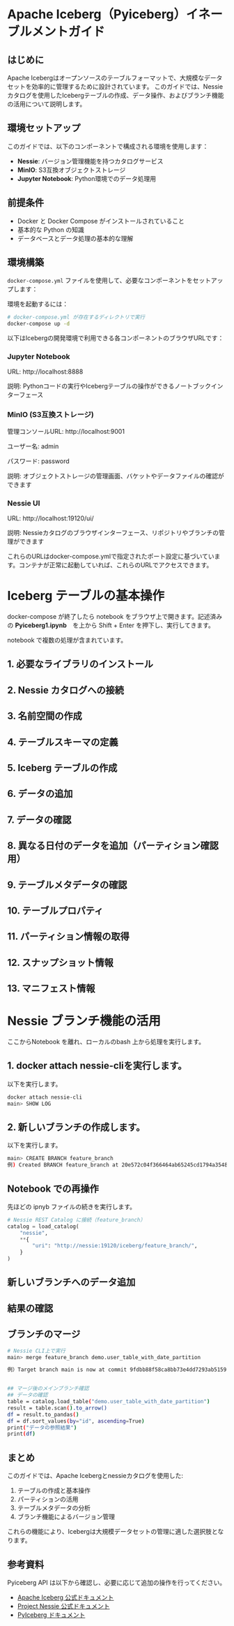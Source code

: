 # Apache Iceberg（Pyiceberg）イネーブルメントガイド

## はじめに

Apache Icebergはオープンソースのテーブルフォーマットで、大規模なデータセットを効率的に管理するために設計されています。
このガイドでは、Nessieカタログを使用したIcebergテーブルの作成、データ操作、およびブランチ機能の活用について説明します。

## 環境セットアップ

このガイドでは、以下のコンポーネントで構成される環境を使用します：

- **Nessie**: バージョン管理機能を持つカタログサービス
- **MinIO**: S3互換オブジェクトストレージ
- **Jupyter Notebook**: Python環境でのデータ処理用

## 前提条件

- Docker と Docker Compose がインストールされていること
- 基本的な Python の知識
- データベースとデータ処理の基本的な理解

## 環境構築

`docker-compose.yml` ファイルを使用して、必要なコンポーネントをセットアップします：

環境を起動するには：

```bash
# docker-compose.yml が存在するディレクトリで実行
docker-compose up -d
```

以下はIcebergの開発環境で利用できる各コンポーネントのブラウザURLです：

### Jupyter Notebook

URL: http://localhost:8888

説明: Pythonコードの実行やIcebergテーブルの操作ができるノートブックインターフェース

### MinIO (S3互換ストレージ)

管理コンソールURL: http://localhost:9001

ユーザー名: admin

パスワード: password

説明: オブジェクトストレージの管理画面、バケットやデータファイルの確認ができます

### Nessie UI

URL: http://localhost:19120/ui/

説明: Nessieカタログのブラウザインターフェース、リポジトリやブランチの管理ができます

これらのURLはdocker-compose.ymlで指定されたポート設定に基づいています。コンテナが正常に起動していれば、これらのURLでアクセスできます。

# Iceberg テーブルの基本操作

docker-compose が終了したら notebook をブラウザ上で開きます。記述済みの **Pyiceberg1.ipynb**　を上から Shift + Enter を押下し、実行してきます。 

notebook で複数の処理が含まれています。

## 1. 必要なライブラリのインストール
## 2. Nessie カタログへの接続
## 3. 名前空間の作成
## 4. テーブルスキーマの定義
## 5. Iceberg テーブルの作成
## 6. データの追加
## 7. データの確認
## 8. 異なる日付のデータを追加（パーティション確認用）
## 9. テーブルメタデータの確認
## 10. テーブルプロパティ
## 11. パーティション情報の取得
## 12. スナップショット情報
## 13. マニフェスト情報


# Nessie ブランチ機能の活用

ここからNotebook を離れ、ローカルのbash 上から処理を実行します。

## 1. docker attach nessie-cliを実行します。
以下を実行します。

```bash
docker attach nessie-cli
main> SHOW LOG
```

## 2. 新しいブランチの作成します。
以下を実行します。

```bash
main> CREATE BRANCH feature_branch
例) Created BRANCH feature_branch at 20e572c04f366464ab65245cd1794a35484ec2e77127434dbd1e14f12f5f468e
```

## Notebook での再操作

先ほどの ipnyb ファイルの続きを実行します。

```python
# Nessie REST Catalog に接続（feature_branch）
catalog = load_catalog(
    "nessie",
    **{
        "uri": "http://nessie:19120/iceberg/feature_branch/",
    }
)
```

## 新しいブランチへのデータ追加
## 結果の確認
## ブランチのマージ

```bash
# Nessie CLI上で実行
main> merge feature_branch demo.user_table_with_date_partition 

例）Target branch main is now at commit 9fdbb88f58ca8bb73e4dd7293ab5159e1340811755976cdc096bbd3199c5f00c```


## マージ後のメインブランチ確認
## データの確認
table = catalog.load_table("demo.user_table_with_date_partition")
result = table.scan().to_arrow()
df = result.to_pandas()
df = df.sort_values(by="id", ascending=True)
print("データの参照結果")
print(df)
```

## まとめ

このガイドでは、Apache Icebergとnessieカタログを使用した:

1. テーブルの作成と基本操作
2. パーティションの活用
3. テーブルメタデータの分析
4. ブランチ機能によるバージョン管理

これらの機能により、Icebergは大規模データセットの管理に適した選択肢となります。


## 参考資料

Pyiceberg API は以下から確認し、必要に応じて追加の操作を行ってください。

- [Apache Iceberg 公式ドキュメント](https://iceberg.apache.org/)
- [Project Nessie 公式ドキュメント](https://projectnessie.org/)
- [PyIceberg ドキュメント](https://py.iceberg.apache.org/)
